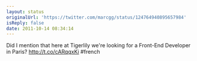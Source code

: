 ```yaml
---
layout: status
originalUrl: 'https://twitter.com/marcgg/status/124764940895657984'
isReply: false
date: 2011-10-14 08:34:14
---
```


Did I mention that here at Tigerlily we're looking for a Front-End Developer in Paris? http://t.co/cARqqxKi #french
